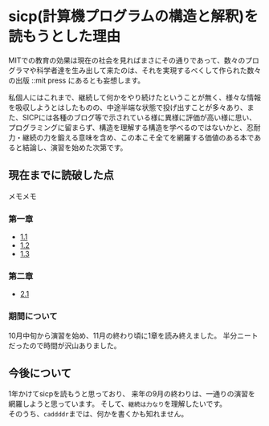# sicp(計算機プログラムの構造と解釈)を読もうとした理由

 MITでの教育の効果は現在の社会を見ればまさにその通りであって、数々のプログラマや科学者達を生み出して来たのは、それを実現するべくして作られた数々の出版 ::mit press にあるとも妄想します。
 
 私個人にはこれまで、継続して何かをやり続けたということが無く、様々な情報を吸収しようとはしたものの、中途半端な状態で投げ出すことが多々あり、また、SICPには各種のブログ等で示されている様に異様に評価が高い様に思い、プログラミングに留まらず、構造を理解する構造を学べるのではないかと、忍耐力・継続の力を鍛える意味を含め、この本こそ全てを網羅する価値のある本であると結論し、演習を始めた次第です。


## 現在までに読破した点

メモメモ

### 第一章
- [1.1](https://github.com/i-makinori/i-sicp/blob/master/1/memo1-1-star.md)
- [1.2](https://github.com/i-makinori/i-sicp/blob/master/1/memo1-2-star.md)
- [1.3](https://github.com/i-makinori/i-sicp/blob/master/1/memo1-3-star.md)

### 第二章
- [2.1](https://github.com/i-makinori/i-sicp/blob/master/2/memo2-1-star.md)

### 期間について

 10月中旬から演習を始め、11月の終わり頃に1章を読み終えました。 
 半分ニートだったので時間が沢山ありました。



## 今後について

 1年かけてsicpを読もうと思っており、 来年の9月の終わりは、一通りの演習を網羅しようと思っています。 そして、`継続は力なり`を理解したいです。  
 そのうち、`caddddr`までは、何かを書くかも知れません。
